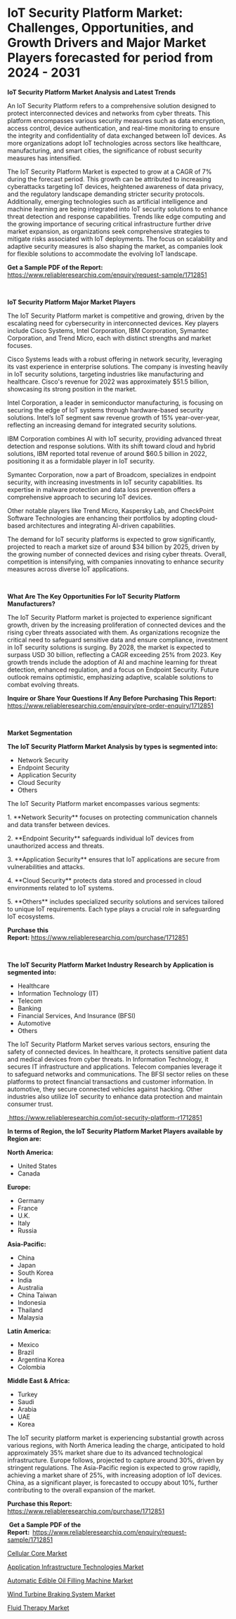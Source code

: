 <p><h1>IoT Security Platform Market: Challenges, Opportunities, and Growth Drivers and Major Market Players forecasted for period from 2024 - 2031</h1></p><p><strong>IoT Security Platform Market Analysis and Latest Trends</strong></p>
<p><p>An IoT Security Platform refers to a comprehensive solution designed to protect interconnected devices and networks from cyber threats. This platform encompasses various security measures such as data encryption, access control, device authentication, and real-time monitoring to ensure the integrity and confidentiality of data exchanged between IoT devices. As more organizations adopt IoT technologies across sectors like healthcare, manufacturing, and smart cities, the significance of robust security measures has intensified.</p><p>The IoT Security Platform Market is expected to grow at a CAGR of 7% during the forecast period. This growth can be attributed to increasing cyberattacks targeting IoT devices, heightened awareness of data privacy, and the regulatory landscape demanding stricter security protocols. Additionally, emerging technologies such as artificial intelligence and machine learning are being integrated into IoT security solutions to enhance threat detection and response capabilities. Trends like edge computing and the growing importance of securing critical infrastructure further drive market expansion, as organizations seek comprehensive strategies to mitigate risks associated with IoT deployments. The focus on scalability and adaptive security measures is also shaping the market, as companies look for flexible solutions to accommodate the evolving IoT landscape.</p></p>
<p><strong>Get a Sample PDF of the Report:&nbsp;</strong> <a href="https://www.reliableresearchiq.com/enquiry/request-sample/1712851?utm_campaign=1137&utm_medium=2&utm_source=Github&utm_content=ia&utm_term=22102024&utm_id=iot-security-platform">https://www.reliableresearchiq.com/enquiry/request-sample/1712851</a></p>
<p>&nbsp;</p>
<p><strong>IoT Security Platform Major Market Players</strong></p>
<p><p>The IoT Security Platform market is competitive and growing, driven by the escalating need for cybersecurity in interconnected devices. Key players include Cisco Systems, Intel Corporation, IBM Corporation, Symantec Corporation, and Trend Micro, each with distinct strengths and market focuses.</p><p>Cisco Systems leads with a robust offering in network security, leveraging its vast experience in enterprise solutions. The company is investing heavily in IoT security solutions, targeting industries like manufacturing and healthcare. Cisco's revenue for 2022 was approximately $51.5 billion, showcasing its strong position in the market.</p><p>Intel Corporation, a leader in semiconductor manufacturing, is focusing on securing the edge of IoT systems through hardware-based security solutions. Intel’s IoT segment saw revenue growth of 15% year-over-year, reflecting an increasing demand for integrated security solutions.</p><p>IBM Corporation combines AI with IoT security, providing advanced threat detection and response solutions. With its shift toward cloud and hybrid solutions, IBM reported total revenue of around $60.5 billion in 2022, positioning it as a formidable player in IoT security.</p><p>Symantec Corporation, now a part of Broadcom, specializes in endpoint security, with increasing investments in IoT security capabilities. Its expertise in malware protection and data loss prevention offers a comprehensive approach to securing IoT devices.</p><p>Other notable players like Trend Micro, Kaspersky Lab, and CheckPoint Software Technologies are enhancing their portfolios by adopting cloud-based architectures and integrating AI-driven capabilities.</p><p>The demand for IoT security platforms is expected to grow significantly, projected to reach a market size of around $34 billion by 2025, driven by the growing number of connected devices and rising cyber threats. Overall, competition is intensifying, with companies innovating to enhance security measures across diverse IoT applications.</p></p>
<p>&nbsp;</p>
<p><strong>What Are The Key Opportunities For IoT Security Platform Manufacturers?</strong></p>
<p><p>The IoT Security Platform market is projected to experience significant growth, driven by the increasing proliferation of connected devices and the rising cyber threats associated with them. As organizations recognize the critical need to safeguard sensitive data and ensure compliance, investment in IoT security solutions is surging. By 2028, the market is expected to surpass USD 30 billion, reflecting a CAGR exceeding 25% from 2023. Key growth trends include the adoption of AI and machine learning for threat detection, enhanced regulation, and a focus on Endpoint Security. Future outlook remains optimistic, emphasizing adaptive, scalable solutions to combat evolving threats.</p></p>
<p><strong>Inquire or Share Your Questions If Any Before Purchasing This Report:</strong> <a href="https://www.reliableresearchiq.com/enquiry/pre-order-enquiry/1712851?utm_campaign=1137&utm_medium=2&utm_source=Github&utm_content=ia&utm_term=22102024&utm_id=iot-security-platform">https://www.reliableresearchiq.com/enquiry/pre-order-enquiry/1712851</a></p>
<p>&nbsp;</p>
<p><strong>Market Segmentation</strong></p>
<p><strong>The IoT Security Platform Market Analysis by types is segmented into:</strong></p>
<p><ul><li>Network Security</li><li>Endpoint Security</li><li>Application Security</li><li>Cloud Security</li><li>Others</li></ul></p>
<p><p>The IoT Security Platform market encompasses various segments: </p><p>1. **Network Security** focuses on protecting communication channels and data transfer between devices. </p><p>2. **Endpoint Security** safeguards individual IoT devices from unauthorized access and threats. </p><p>3. **Application Security** ensures that IoT applications are secure from vulnerabilities and attacks. </p><p>4. **Cloud Security** protects data stored and processed in cloud environments related to IoT systems. </p><p>5. **Others** includes specialized security solutions and services tailored to unique IoT requirements. Each type plays a crucial role in safeguarding IoT ecosystems.</p></p>
<p><strong>Purchase this Report:&nbsp;</strong><a href="https://www.reliableresearchiq.com/purchase/1712851?utm_campaign=1137&utm_medium=2&utm_source=Github&utm_content=ia&utm_term=22102024&utm_id=iot-security-platform">https://www.reliableresearchiq.com/purchase/1712851</a></p>
<p>&nbsp;</p>
<p><strong>The IoT Security Platform Market Industry Research by Application is segmented into:</strong></p>
<p><ul><li>Healthcare</li><li>Information Technology (IT)</li><li>Telecom</li><li>Banking</li><li>Financial Services, And Insurance (BFSI)</li><li>Automotive</li><li>Others</li></ul></p>
<p><p>The IoT Security Platform Market serves various sectors, ensuring the safety of connected devices. In healthcare, it protects sensitive patient data and medical devices from cyber threats. In Information Technology, it secures IT infrastructure and applications. Telecom companies leverage it to safeguard networks and communications. The BFSI sector relies on these platforms to protect financial transactions and customer information. In automotive, they secure connected vehicles against hacking. Other industries also utilize IoT security to enhance data protection and maintain consumer trust.</p></p>
<p><a href="https://www.reliableresearchiq.com/iot-security-platform-r1712851?utm_campaign=1137&utm_medium=2&utm_source=Github&utm_content=ia&utm_term=22102024&utm_id=iot-security-platform">&nbsp;https://www.reliableresearchiq.com/iot-security-platform-r1712851</a></p>
<p><strong>In terms of Region, the IoT Security Platform Market Players available by Region are:</strong></p>
<p>
    <p> <strong> North America: </strong>
        <ul>
            <li>United States</li>
            <li>Canada</li>
        </ul>
        </p> 
    <p> <strong> Europe: </strong>
        <ul>
            <li>Germany</li>
            <li>France</li>
            <li>U.K.</li>
            <li>Italy</li>
            <li>Russia</li>
        </ul>
        </p> 
    <p> <strong> Asia-Pacific: </strong>
        <ul>
            <li>China</li>
            <li>Japan</li>
            <li>South Korea</li>
            <li>India</li>
            <li>Australia</li>
            <li>China Taiwan</li>
            <li>Indonesia</li>
            <li>Thailand</li>
            <li>Malaysia</li>
        </ul>
        </p> 
    <p> <strong> Latin America: </strong>
        <ul>
            <li>Mexico</li>
            <li>Brazil</li>
            <li>Argentina Korea</li>
            <li>Colombia</li>
        </ul>
        </p> 
    <p> <strong> Middle East & Africa: </strong>
        <ul>
            <li>Turkey</li>
            <li>Saudi</li>
            <li>Arabia</li>
            <li>UAE</li>
            <li>Korea</li>
        </ul>
    </p>
    </p>
<p><p>The IoT security platform market is experiencing substantial growth across various regions, with North America leading the charge, anticipated to hold approximately 35% market share due to its advanced technological infrastructure. Europe follows, projected to capture around 30%, driven by stringent regulations. The Asia-Pacific region is expected to grow rapidly, achieving a market share of 25%, with increasing adoption of IoT devices. China, as a significant player, is forecasted to occupy about 10%, further contributing to the overall expansion of the market.</p></p>
<p><strong>Purchase this Report: </strong><a href="https://www.reliableresearchiq.com/purchase/1712851?utm_campaign=1137&utm_medium=2&utm_source=Github&utm_content=ia&utm_term=22102024&utm_id=iot-security-platform">https://www.reliableresearchiq.com/purchase/1712851</a></p>
<p>&nbsp;<strong>Get a Sample PDF of the Report:&nbsp;&nbsp;</strong><a href="https://www.reliableresearchiq.com/enquiry/request-sample/1712851?utm_campaign=1137&utm_medium=2&utm_source=Github&utm_content=ia&utm_term=22102024&utm_id=iot-security-platform">https://www.reliableresearchiq.com/enquiry/request-sample/1712851</a></p>
<p><strong></strong></p>
<p><p><a href="https://www.linkedin.com/pulse/strategic-market-insights-global-cellular-core-2024-2031-proposis-nilnf?utm_campaign=1137&utm_medium=2&utm_source=Github&utm_content=ia&utm_term=22102024&utm_id=iot-security-platform">Cellular Core Market</a></p><p><a href="https://github.com/chaschadedn/Market-Research-Report-List-1/blob/main/application-infrastructure-technologies-market.md?utm_campaign=1137&utm_medium=2&utm_source=Github&utm_content=ia&utm_term=22102024&utm_id=iot-security-platform">Application Infrastructure Technologies Market</a></p><p><a href="https://issuu.com/reportprime-2/docs/automatic-edible-oil-filling-machin_cd2297e4474a38?utm_campaign=1137&utm_medium=2&utm_source=Github&utm_content=ia&utm_term=22102024&utm_id=iot-security-platform">Automatic Edible Oil Filling Machine Market</a></p><p><a href="https://issuu.com/reportprime-2/docs/wind-turbine-braking-system-market-_f1197eca8cd068?utm_campaign=1137&utm_medium=2&utm_source=Github&utm_content=ia&utm_term=22102024&utm_id=iot-security-platform">Wind Turbine Braking System Market</a></p><p><a href="https://www.linkedin.com/pulse/fluid-therapy-market-size-type-product-global-industry-analysis-7zqof?utm_campaign=1137&utm_medium=2&utm_source=Github&utm_content=ia&utm_term=22102024&utm_id=iot-security-platform">Fluid Therapy Market</a></p></p>